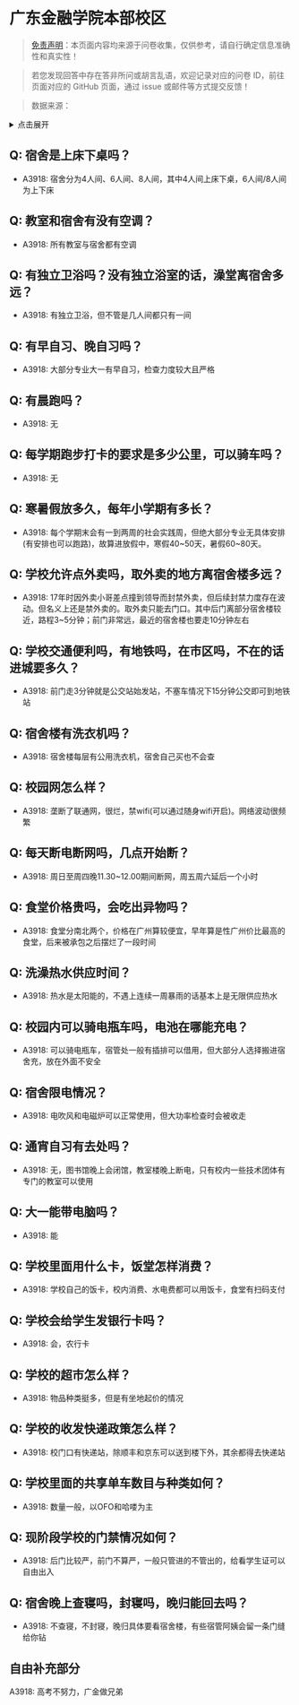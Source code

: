 # 广东金融学院本部校区

> [免责声明](https://colleges.chat/#_3)：本页面内容均来源于问卷收集，仅供参考，请自行确定信息准确性和真实性！

> 若您发现回答中存在答非所问或胡言乱语，欢迎记录对应的问卷 ID，前往页面对应的 GitHub 页面，通过 issue 或邮件等方式提交反馈！

> 数据来源：

<details><summary>点击展开</summary>
<ul>
<li>A3918: 匿名 (2021 年 08 月)</li>
</ul>
</details>

## Q: 宿舍是上床下桌吗？

- A3918: 宿舍分为4人间、6人间、8人间，其中4人间上床下桌，6人间/8人间为上下床

## Q: 教室和宿舍有没有空调？

- A3918: 所有教室与宿舍都有空调

## Q: 有独立卫浴吗？没有独立浴室的话，澡堂离宿舍多远？

- A3918: 有独立卫浴，但不管是几人间都只有一间

## Q: 有早自习、晚自习吗？

- A3918: 大部分专业大一有早自习，检查力度较大且严格

## Q: 有晨跑吗？

- A3918: 无

## Q: 每学期跑步打卡的要求是多少公里，可以骑车吗？

- A3918: 无

## Q: 寒暑假放多久，每年小学期有多长？

- A3918: 每个学期末会有一到两周的社会实践周，但绝大部分专业无具体安排(有安排也可以跑路)，故算进放假中，寒假40\~50天，暑假60\~80天。

## Q: 学校允许点外卖吗，取外卖的地方离宿舍楼多远？

- A3918: 17年时因外卖小哥差点撞到领导而封禁外卖，但后续封禁力度存在波动。但名义上还是禁外卖的。取外卖只能去门口。其中后门离部分宿舍楼较近，路程3\~5分钟；前门非常远，最近的宿舍楼也要走10分钟左右

## Q: 学校交通便利吗，有地铁吗，在市区吗，不在的话进城要多久？

- A3918: 前门走3分钟就是公交站始发站，不塞车情况下15分钟公交即可到地铁站

## Q: 宿舍楼有洗衣机吗？

- A3918: 宿舍楼每层有公用洗衣机，宿舍自己买也不会查

## Q: 校园网怎么样？

- A3918: 垄断了联通网，很烂，禁wifi(可以通过随身wifi开启)。网络波动很频繁

## Q: 每天断电断网吗，几点开始断？

- A3918: 周日至周四晚11.30\~12.00期间断网，周五周六延后一个小时

## Q: 食堂价格贵吗，会吃出异物吗？

- A3918: 食堂分南北两个，价格在广州算较便宜，早年算是性广州价比最高的食堂，后来被承包之后摆烂了一段时间

## Q: 洗澡热水供应时间？

- A3918: 热水是太阳能的，不遇上连续一周暴雨的话基本上是无限供应热水

## Q: 校园内可以骑电瓶车吗，电池在哪能充电？

- A3918: 可以骑电瓶车，宿管处一般有插排可以借用，但大部分人选择搬进宿舍充，放在外面不安全

## Q: 宿舍限电情况？

- A3918: 电吹风和电磁炉可以正常使用，但大功率检查时会被收走

## Q: 通宵自习有去处吗？

- A3918: 无，图书馆晚上会闭馆，教室楼晚上断电，只有校内一些技术团体有专门的教室可以使用

## Q: 大一能带电脑吗？

- A3918: 能

## Q: 学校里面用什么卡，饭堂怎样消费？

- A3918: 学校自己的饭卡，校内消费、水电费都可以用饭卡，食堂有扫码支付

## Q: 学校会给学生发银行卡吗？

- A3918: 会，农行卡

## Q: 学校的超市怎么样？

- A3918: 物品种类挺多，但是有坐地起价的情况

## Q: 学校的收发快递政策怎么样？

- A3918: 校门口有快递站，除顺丰和京东可以送到楼下外，其余都得去快递站

## Q: 学校里面的共享单车数目与种类如何？

- A3918: 数量一般，以OFO和哈喽为主

## Q: 现阶段学校的门禁情况如何？

- A3918: 后门比较严，前门不算严，一般只管进的不管出的，给看学生证可以自由出入

## Q: 宿舍晚上查寝吗，封寝吗，晚归能回去吗？

- A3918: 不查寝，不封寝，晚归具体要看宿舍楼，有些宿管阿姨会留一条门缝给你钻

## 自由补充部分

A3918: 高考不努力，广金做兄弟